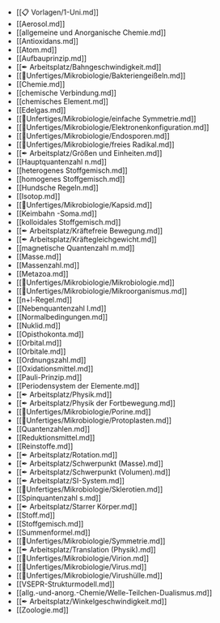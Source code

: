 - [[📋 Vorlagen/1-Uni.md]]
- [[Aerosol.md]]
- [[allgemeine und Anorganische Chemie.md]]
- [[Antioxidans.md]]
- [[Atom.md]]
- [[Aufbauprinzip.md]]
- [[✒ Arbeitsplatz/Bahngeschwindigkeit.md]]
- [[📂Unfertiges/Mikrobiologie/Bakteriengeißeln.md]]
- [[Chemie.md]]
- [[chemische Verbindung.md]]
- [[chemisches Element.md]]
- [[Edelgas.md]]
- [[📂Unfertiges/Mikrobiologie/einfache Symmetrie.md]]
- [[📂Unfertiges/Mikrobiologie/Elektronenkonfiguration.md]]
- [[📂Unfertiges/Mikrobiologie/Endosporen.md]]
- [[📂Unfertiges/Mikrobiologie/freies Radikal.md]]
- [[✒ Arbeitsplatz/Größen und Einheiten.md]]
- [[Hauptquantenzahl n.md]]
- [[heterogenes Stoffgemisch.md]]
- [[homogenes Stoffgemisch.md]]
- [[Hundsche Regeln.md]]
- [[Isotop.md]]
- [[📂Unfertiges/Mikrobiologie/Kapsid.md]]
- [[Keimbahn -Soma.md]]
- [[kolloidales Stoffgemisch.md]]
- [[✒ Arbeitsplatz/Kräftefreie Bewegung.md]]
- [[✒ Arbeitsplatz/Kräftegleichgewicht.md]]
- [[magnetische Quantenzahl m.md]]
- [[Masse.md]]
- [[Massenzahl.md]]
- [[Metazoa.md]]
- [[📂Unfertiges/Mikrobiologie/Mikrobiologie.md]]
- [[📂Unfertiges/Mikrobiologie/Mikroorganismus.md]]
- [[n+l-Regel.md]]
- [[Nebenquantenzahl l.md]]
- [[Normalbedingungen.md]]
- [[Nuklid.md]]
- [[Opisthokonta.md]]
- [[Orbital.md]]
- [[Orbitale.md]]
- [[Ordnungszahl.md]]
- [[Oxidationsmittel.md]]
- [[Pauli-Prinzip.md]]
- [[Periodensystem der Elemente.md]]
- [[✒ Arbeitsplatz/Physik.md]]
- [[✒ Arbeitsplatz/Physik der Fortbewegung.md]]
- [[📂Unfertiges/Mikrobiologie/Porine.md]]
- [[📂Unfertiges/Mikrobiologie/Protoplasten.md]]
- [[Quantenzahlen.md]]
- [[Reduktionsmittel.md]]
- [[Reinstoffe.md]]
- [[✒ Arbeitsplatz/Rotation.md]]
- [[✒ Arbeitsplatz/Schwerpunkt (Masse).md]]
- [[✒ Arbeitsplatz/Schwerpunkt (Volumen).md]]
- [[✒ Arbeitsplatz/SI-System.md]]
- [[📂Unfertiges/Mikrobiologie/Sklerotien.md]]
- [[Spinquantenzahl s.md]]
- [[✒ Arbeitsplatz/Starrer Körper.md]]
- [[Stoff.md]]
- [[Stoffgemisch.md]]
- [[Summenformel.md]]
- [[📂Unfertiges/Mikrobiologie/Symmetrie.md]]
- [[✒ Arbeitsplatz/Translation (Physik).md]]
- [[📂Unfertiges/Mikrobiologie/Virion.md]]
- [[📂Unfertiges/Mikrobiologie/Virus.md]]
- [[📂Unfertiges/Mikrobiologie/Virushülle.md]]
- [[VSEPR-Strukturmodell.md]]
- [[allg.-und-anorg.-Chemie/Welle-Teilchen-Dualismus.md]]
- [[✒ Arbeitsplatz/Winkelgeschwindigkeit.md]]
- [[Zoologie.md]]